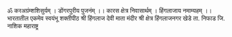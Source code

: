 ॐ करअग्रंम्शशिसुर्यम् । डोंगरपुरीय पुजनंम् ।। कारस क्षेत्र निवासार्थम् । हिंगलाजाय नमाम्यहम् ।।       भारतातील एकमेव स्वयंभू शक्तीपीठ श्री हिंगलाज देवी माता मंदीर श्री क्षेत्र हिंगलाजनगर खेडे ता. निफाड जि. नाशिक महाराष्ट्र

